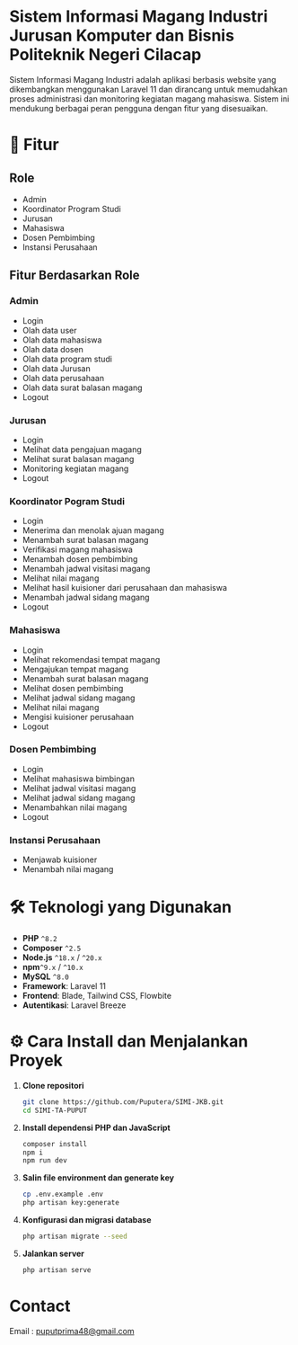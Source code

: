 # Sistem Informasi Magang Industri Jurusan Komputer dan Bisnis Politeknik Negeri Cilacap

Sistem Informasi Magang Industri adalah aplikasi berbasis website yang dikembangkan menggunakan Laravel 11 dan dirancang untuk memudahkan proses administrasi dan monitoring kegiatan magang mahasiswa. Sistem ini mendukung berbagai peran pengguna dengan fitur yang disesuaikan.

# 📌 Fitur
## Role
- Admin
- Koordinator Program Studi
- Jurusan 
- Mahasiswa 
- Dosen Pembimbing
- Instansi Perusahaan

## Fitur Berdasarkan Role
### Admin
- Login 
- Olah data user
- Olah data mahasiswa
- Olah data dosen
- Olah data program studi
- Olah data Jurusan
- Olah data perusahaan
- Olah data surat balasan magang
- Logout

### Jurusan
- Login 
- Melihat data pengajuan magang
- Melihat surat balasan magang
- Monitoring kegiatan magang
- Logout

### Koordinator Pogram Studi
- Login
- Menerima dan menolak ajuan magang
- Menambah surat balasan magang
- Verifikasi magang mahasiswa
- Menambah dosen pembimbing
- Menambah jadwal visitasi magang
- Melihat nilai magang
- Melihat hasil kuisioner dari perusahaan dan mahasiswa
- Menambah jadwal sidang magang
- Logout

### Mahasiswa
- Login
- Melihat rekomendasi tempat magang
- Mengajukan tempat magang
- Menambah surat balasan magang
- Melihat dosen pembimbing
- Melihat jadwal sidang magang 
- Melihat nilai magang
- Mengisi kuisioner perusahaan
- Logout

### Dosen Pembimbing
- Login
- Melihat mahasiswa bimbingan
- Melihat jadwal visitasi magang
- Melihat jadwal sidang magang
- Menambahkan nilai magang
- Logout

### Instansi Perusahaan
- Menjawab kuisioner
- Menambah nilai magang


# 🛠️ Teknologi yang Digunakan
- **PHP** `^8.2`
- **Composer** `^2.5`
- **Node.js** `^18.x` / `^20.x`
- **npm**`^9.x` / `^10.x`
- **MySQL** `^8.0`
- **Framework**: Laravel 11
- **Frontend**: Blade, Tailwind CSS, Flowbite
- **Autentikasi**: Laravel Breeze 

# ⚙️ Cara Install dan Menjalankan Proyek

1. **Clone repositori**
   ```bash
   git clone https://github.com/Puputera/SIMI-JKB.git
   cd SIMI-TA-PUPUT
   ```

2. **Install dependensi PHP dan JavaScript**
   ```bash
   composer install
   npm i
   npm run dev
   ```

3. **Salin file environment dan generate key**
   ```bash
   cp .env.example .env
   php artisan key:generate
   ```

4. **Konfigurasi dan migrasi database**
   ```bash
   php artisan migrate --seed
   ```

5. **Jalankan server**
   ```bash
   php artisan serve
   ```

# Contact 
Email : puputprima48@gmail.com